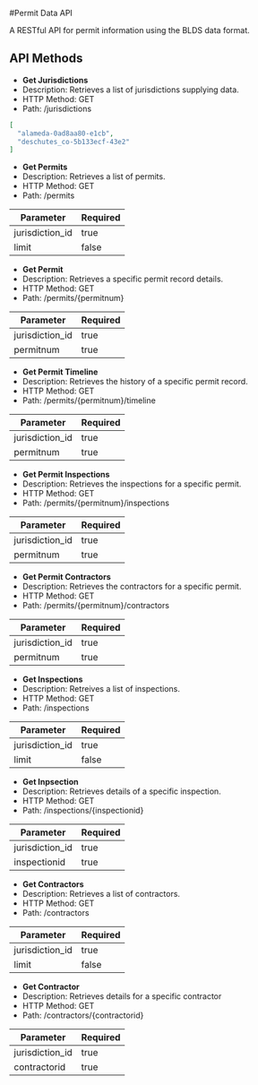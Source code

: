 #Permit Data API

A RESTful API for permit information using the BLDS data format.

## API Methods

* **Get Jurisdictions**
* Description: Retrieves a list of jurisdictions supplying data.
* HTTP Method: GET
* Path: /jurisdictions

```json
[
  "alameda-0ad8aa80-e1cb",
  "deschutes_co-5b133ecf-43e2"
]
```


* **Get Permits**
* Description: Retrieves a list of permits.
* HTTP Method: GET
* Path: /permits

| Parameter | Required  | 
|---|---|
|  jurisdiction_id | true  | 
| limit | false |


* **Get Permit**
* Description: Retrieves a specific permit record details.
* HTTP Method: GET
* Path: /permits/{permitnum}

| Parameter | Required  | 
|---|---|
| jurisdiction_id | true  | 
| permitnum | true |


* **Get Permit Timeline**
* Description: Retrieves the history of a specific permit record.
* HTTP Method: GET
* Path: /permits/{permitnum}/timeline

| Parameter | Required  | 
|---|---|
|  jurisdiction_id | true  | 
| permitnum | true |


* **Get Permit Inspections**
* Description: Retrieves the inspections for a specific permit.
* HTTP Method: GET
* Path: /permits/{permitnum}/inspections

| Parameter | Required  | 
|---|---|
|  jurisdiction_id | true  | 
| permitnum | true |


* **Get Permit Contractors**
* Description: Retrieves the contractors for a specific permit.
* HTTP Method: GET
* Path: /permits/{permitnum}/contractors

| Parameter | Required  | 
|---|---|
|  jurisdiction_id | true  |  
| permitnum | true |


* **Get Inspections**
* Description: Retreives a list of inspections.
* HTTP Method: GET
* Path: /inspections

| Parameter | Required  | 
|---|---|
|  jurisdiction_id | true |
| limit | false | 


* **Get Inpsection**
* Description: Retrieves details of a specific inspection.
* HTTP Method: GET
* Path: /inspections/{inspectionid}

| Parameter | Required  | 
|---|---|
|  jurisdiction_id | true  | 
| inspectionid | true |


* **Get Contractors**
* Description: Retrieves a list of contractors.
* HTTP Method: GET
* Path: /contractors

| Parameter | Required  | 
|---|---|
|  jurisdiction_id | true  | 
| limit | false | 


* **Get Contractor**
* Description: Retrieves details for a specific contractor
* HTTP Method: GET
* Path: /contractors/{contractorid}

| Parameter | Required  | 
|---|---|
|  jurisdiction_id | true |
| contractorid | true |
